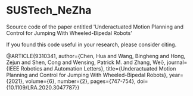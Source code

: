 # SUSTech_NeZha
Scource code of the paper entitled 'Underactuated Motion Planning and Control for Jumping With Wheeled-Bipedal Robots'

If you found this code useful in your research, please consider citing.


@ARTICLE{9310341,
  author={Chen, Hua and Wang, Bingheng and Hong, Zejun and Shen, Cong and Wensing, Patrick M. and Zhang, Wei},
  journal={IEEE Robotics and Automation Letters}, 
  title={Underactuated Motion Planning and Control for Jumping With Wheeled-Bipedal Robots}, 
  year={2021},
  volume={6},
  number={2},
  pages={747-754},
  doi={10.1109/LRA.2020.3047787}}
